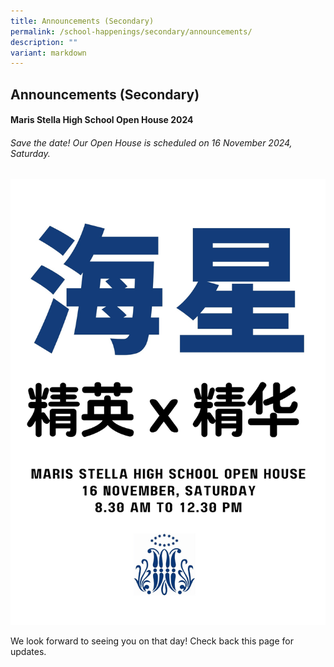 ```yaml
---
title: Announcements (Secondary)
permalink: /school-happenings/secondary/announcements/
description: ""
variant: markdown
---
```

## Announcements (Secondary)


#### Maris Stella High School Open House 2024
######  Save the date! Our Open House is scheduled on 16 November 2024, Saturday.
![](/images/Open_House_Theme__V2_.jpg)

We look forward to seeing you on that day!
Check back this page for updates.